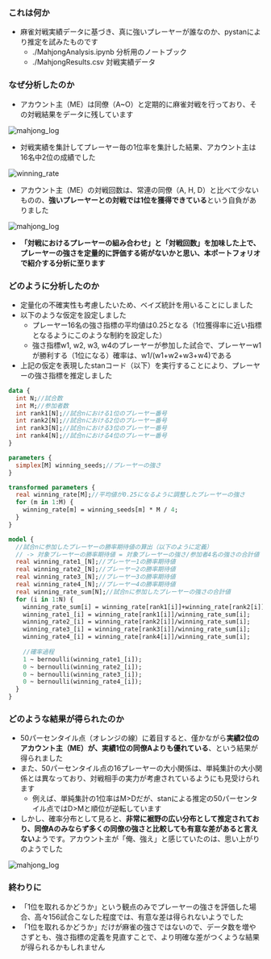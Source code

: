 
### これは何か
- 麻雀対戦実績データに基づき、真に強いプレーヤーが誰なのか、pystanにより推定を試みたものです
	- ./MahjongAnalysis.ipynb 分析用のノートブック
	- ./MahjongResults.csv 対戦実績データ

### なぜ分析したのか
- アカウント主（ME）は同僚（A~O）と定期的に麻雀対戦を行っており、その対戦結果をデータに残しています

![mahjong_log](http://drive.google.com/uc?export=view&id=1s5tA0EJCP72ncVaBuby_eE8KjaqwWpxh)
- 対戦実績を集計してプレーヤー毎の1位率を集計した結果、アカウント主は16名中2位の成績でした

![winning_rate](http://drive.google.com/uc?export=view&id=1c9FzXZPeGk7FAwAqq-BCoAbTTYR1jDL3)
- アカウント主（ME）の対戦回数は、常連の同僚（A, H, D）と比べて少ないものの、**強いプレーヤーとの対戦では1位を獲得できている**という自負がありました

![mahjong_log](http://drive.google.com/uc?export=view&id=1D88L_8JuuFx9Z-bwD7FVpQ9BjObtSPxT)
- **「対戦におけるプレーヤーの組み合わせ」と「対戦回数」を加味した上で、プレーヤーの強さを定量的に評価する術がないかと思い、本ポートフォリオで紹介する分析に至ります**

### どのように分析したのか
- 定量化の不確実性も考慮したいため、ベイズ統計を用いることにしました
- 以下のような仮定を設定しました
	- プレーヤー16名の強さ指標の平均値は0.25となる（1位獲得率に近い指標となるようにこのような制約を設定した）
	- 強さ指標w1, w2, w3, w4のプレーヤーが参加した試合で、プレーヤーw1が勝利する（1位になる）確率は、w1/(w1+w2+w3+w4)である
- 上記の仮定を表現したstanコード（以下）を実行することにより、プレーヤーの強さ指標を推定しました
```stan:model.stan
data {
  int N;//試合数
  int M;//参加者数
  int rank1[N];//試合nにおける1位のプレーヤー番号
  int rank2[N];//試合nにおける2位のプレーヤー番号
  int rank3[N];//試合nにおける3位のプレーヤー番号
  int rank4[N];//試合nにおける4位のプレーヤー番号
}

parameters {
  simplex[M] winning_seeds;//プレーヤーの強さ
}

transformed parameters {
  real winning_rate[M];//平均値が0.25になるように調整したプレーヤーの強さ
  for (m in 1:M) {
    winning_rate[m] = winning_seeds[m] * M / 4;
  }
}

model {
  //試合nに参加したプレーヤーの勝率期待値の算出（以下のように定義）
  // -> 対象プレーヤーの勝率期待値 = 対象プレーヤーの強さ/参加者4名の強さの合計値
  real winning_rate1_[N];//プレーヤー1の勝率期待値
  real winning_rate2_[N];//プレーヤー2の勝率期待値
  real winning_rate3_[N];//プレーヤー3の勝率期待値
  real winning_rate4_[N];//プレーヤー4の勝率期待値
  real winning_rate_sum[N];//試合nに参加したプレーヤーの強さの合計値
  for (i in 1:N) {
    winning_rate_sum[i] = winning_rate[rank1[i]]+winning_rate[rank2[i]]+winning_rate[rank3[i]]+winning_rate[rank4[i]];
    winning_rate1_[i] = winning_rate[rank1[i]]/winning_rate_sum[i];
    winning_rate2_[i] = winning_rate[rank2[i]]/winning_rate_sum[i];
    winning_rate3_[i] = winning_rate[rank3[i]]/winning_rate_sum[i];
    winning_rate4_[i] = winning_rate[rank4[i]]/winning_rate_sum[i];
    
    //確率過程
    1 ~ bernoulli(winning_rate1_[i]);
    0 ~ bernoulli(winning_rate2_[i]);
    0 ~ bernoulli(winning_rate3_[i]);
    0 ~ bernoulli(winning_rate4_[i]);
  }
}
```

### どのような結果が得られたのか
- 50パーセンタイル点（オレンジの線）に着目すると、僅かながら**実績2位のアカウント主（ME）が、実績1位の同僚Aよりも優れている**、という結果が得られました
- また、50パーセンタイル点の16プレーヤーの大小関係は、単純集計の大小関係とは異なっており、対戦相手の実力が考慮されているようにも見受けられます
	- 例えば、単純集計の1位率はM>Dだが、stanによる推定の50パーセンタイル点ではD>Mと順位が逆転しています
- しかし、確率分布として見ると、**非常に裾野の広い分布として推定されており、同僚Aのみならず多くの同僚の強さと比較しても有意な差があると言えない**ようです。アカウント主が「俺、強え」と感じていたのは、思い上がりのようでした

![mahjong_log](http://drive.google.com/uc?export=view&id=1Z_P0y6LaXrGBqmapysFgDvVAttlKok2m)

### 終わりに
- 「1位を取れるかどうか」という観点のみでプレーヤーの強さを評価した場合、高々156試合こなした程度では、有意な差は得られないようでした
- 「1位を取れるかどうか」だけが麻雀の強さではないので、データ数を増やさずとも、強さ指標の定義を見直すことで、より明確な差がつくような結果が得られるかもしれません
<!--stackedit_data:
eyJoaXN0b3J5IjpbOTg5OTU0NjA0LC0xNDEyNTA3Mjg4LC00Mj
IyNTc5MzUsMjkyNjI4NDc4LDczMDk5ODExNl19
-->